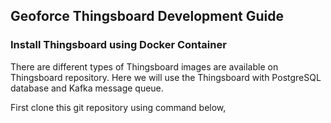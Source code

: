 ## Geoforce Thingsboard Development Guide

### Install Thingsboard using Docker Container

There are different types of Thingsboard images are available on Thingsboard repository. Here we will use the Thingsboard with PostgreSQL database and Kafka message queue.

First clone this git repository using command below,
  
